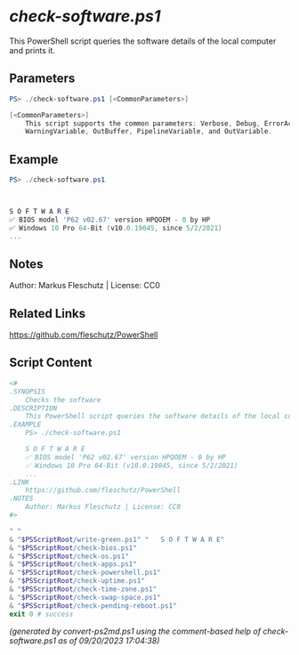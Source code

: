 *check-software.ps1*
================

This PowerShell script queries the software details of the local computer and prints it.

Parameters
----------
```powershell
PS> ./check-software.ps1 [<CommonParameters>]

[<CommonParameters>]
    This script supports the common parameters: Verbose, Debug, ErrorAction, ErrorVariable, WarningAction, 
    WarningVariable, OutBuffer, PipelineVariable, and OutVariable.
```

Example
-------
```powershell
PS> ./check-software.ps1



S O F T W A R E
✅ BIOS model 'P62 v02.67' version HPQOEM - 0 by HP
✅ Windows 10 Pro 64-Bit (v10.0.19045, since 5/2/2021)
...

```

Notes
-----
Author: Markus Fleschutz | License: CC0

Related Links
-------------
https://github.com/fleschutz/PowerShell

Script Content
--------------
```powershell
<#
.SYNOPSIS
	Checks the software
.DESCRIPTION
	This PowerShell script queries the software details of the local computer and prints it.
.EXAMPLE
	PS> ./check-software.ps1

	S O F T W A R E
	✅ BIOS model 'P62 v02.67' version HPQOEM - 0 by HP
	✅ Windows 10 Pro 64-Bit (v10.0.19045, since 5/2/2021)
	...
.LINK
	https://github.com/fleschutz/PowerShell
.NOTES
	Author: Markus Fleschutz | License: CC0
#>

" "
& "$PSScriptRoot/write-green.ps1" "   S O F T W A R E"
& "$PSScriptRoot/check-bios.ps1"
& "$PSScriptRoot/check-os.ps1"
& "$PSScriptRoot/check-apps.ps1"
& "$PSScriptRoot/check-powershell.ps1"
& "$PSScriptRoot/check-uptime.ps1"
& "$PSScriptRoot/check-time-zone.ps1"
& "$PSScriptRoot/check-swap-space.ps1"
& "$PSScriptRoot/check-pending-reboot.ps1"
exit 0 # success
```

*(generated by convert-ps2md.ps1 using the comment-based help of check-software.ps1 as of 09/20/2023 17:04:38)*
